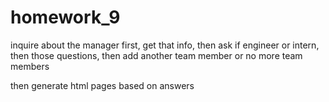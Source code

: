 # homework_9
inquire about the manager first, get that info, then ask if engineer or intern, then those questions, then add another team member or no more team members

then generate html pages based on answers